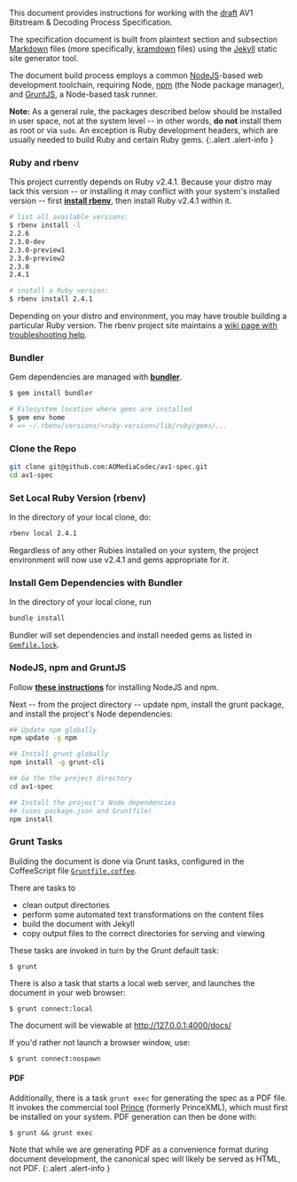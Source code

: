 
This document provides instructions for working with the [draft] AV1 Bitstream
&amp; Decoding Process Specification.

The specification document is built from plaintext section and subsection
[Markdown] files (more specifically, [kramdown] files) using the [Jekyll] static
site generator tool.

The document build process employs a common [NodeJS]-based web development
toolchain, requiring Node, [npm] (the Node package manager), and [GruntJS], a Node-based task runner.

**Note:** As a general rule, the packages described below should be installed
in user space, not at the system level -- in other words, **do not** install
them as root or via `sudo`. An exception is Ruby development headers, which are
usually needed to build Ruby and certain Ruby gems.
{:.alert .alert-info }


### Ruby and rbenv

This project currently depends on Ruby v2.4.1. Because your distro may lack this
version -- or installing it may conflict with your system's installed version --
first **[install rbenv]**, then install Ruby v2.4.1 within it.

~~~~~ bash
# list all available versions:
$ rbenv install -l
2.2.6
2.3.0-dev
2.3.0-preview1
2.3.0-preview2
2.3.0
2.4.1

# install a Ruby version:
$ rbenv install 2.4.1
~~~~~

Depending on your distro and environment, you may have trouble building a
particular Ruby version. The rbenv project site maintains a
[wiki page with troubleshooting help](https://github.com/rbenv/ruby-build/wiki).


### Bundler

Gem dependencies are managed with **[bundler]**.

~~~~~ bash
$ gem install bundler

# Filesystem location where gems are installed
$ gem env home
# => ~/.rbenv/versions/<ruby-version>/lib/ruby/gems/...
~~~~~


### Clone the Repo

~~~~~ bash
git clone git@github.com:AOMediaCodec/av1-spec.git
cd av1-spec
~~~~~


### Set Local Ruby Version (rbenv)

In the directory of your local clone, do:

~~~~~ bash
rbenv local 2.4.1
~~~~~

Regardless of any other Rubies installed on your system, the project environment
will now use v2.4.1 and gems appropriate for it.


### Install Gem Dependencies with Bundler

In the directory of your local clone, run

~~~~~ bash
bundle install
~~~~~

Bundler will set dependencies and install needed gems as listed in
[`Gemfile.lock`].


### NodeJS, npm and GruntJS

Follow **[these instructions]** for installing NodeJS and npm.

Next -- from the project directory -- update npm, install the grunt package,
and install the project's Node dependencies:

~~~~~ bash
## Update npm globally
npm update -g npm

## Install grunt globally
npm install -g grunt-cli

## Go the the project directory
cd av1-spec

## Install the project's Node dependencies
## (uses package.json and Gruntfile)
npm install
~~~~~


### Grunt Tasks

Building the document is done via Grunt tasks, configured in the CoffeeScript
file [`Gruntfile.coffee`].

There are tasks to

  * clean output directories
  * perform some automated text transformations on the content files
  * build the document with Jekyll
  * copy output files to the correct directories for serving and viewing

These tasks are invoked in turn by the Grunt default task:

~~~~~
$ grunt
~~~~~

There is also a task that starts a local web server, and launches the document
in your web browser:

~~~~~
$ grunt connect:local
~~~~~

The document will be viewable at <http://127.0.0.1:4000/docs/>

If you'd rather not launch a browser window, use:

~~~~~
$ grunt connect:nospawn
~~~~~


#### PDF

Additionally, there is a task `grunt exec` for generating the spec as a PDF
file. It invokes the commercial tool [Prince] (formerly PrinceXML), which must
first be installed on your system. PDF generation can then be done with:

~~~~~
$ grunt && grunt exec
~~~~~

Note that while we are generating PDF as a convenience format during document
development, the canonical spec will likely be served as HTML, not PDF.
{:.alert .alert-info }


[draft]: https://aomediacodec.github.io/av1-spec/
[Markdown]: https://daringfireball.net/projects/markdown/
[kramdown]: https://kramdown.gettalong.org/
[Jekyll]: https://jekyllrb.com/
[rbenv]: https://github.com/rbenv/rbenv
[bundler]: https://bundler.io/
[install rbenv]: https://github.com/rbenv/rbenv#installation
[GruntJS]: https://gruntjs.com/
[NodeJS]: https://nodejs.org/
[npm]: https://www.npmjs.org/
[`Gemfile.lock`]: https://github.com/AOMediaCodec/av1-spec/blob/master/Gemfile.lock
[these instructions]: https://www.taniarascia.com/how-to-install-and-use-node-js-and-npm-mac-and-windows/
[`Gruntfile.coffee`]: https://github.com/AOMediaCodec/av1-spec/blob/master/Gruntfile.coffee
[Prince]: https://www.princexml.com/
